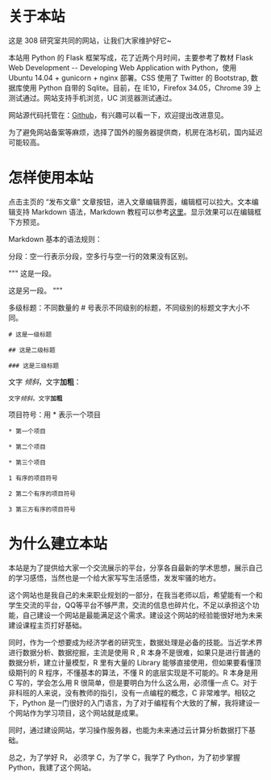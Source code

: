 # 关于本站
这是 308 研究室共同的网站，让我们大家维护好它~

本站用 Python 的 Flask 框架写成，花了近两个月时间，主要参考了教材 Flask Web Development -- Developing Web Application with Python，使用 Ubuntu 14.04 + gunicorn + nginx 部署。CSS 使用了 Twitter 的 Bootstrap, 数据库使用 Python 自带的 Sqlite。目前，在 IE10，Firefox 34.05，Chrome 39 上测试通过。网站支持手机浏览，UC 浏览器测试通过。

网站源代码托管在：[Github](https://github.com/chenzhou06/iiecon)，有兴趣可以看一下，欢迎提出改进意见。

为了避免网站备案等麻烦，选择了国外的服务器提供商，机房在洛杉矶，国内延迟可能较高。

# 怎样使用本站
点击主页的 “发布文章” 文章按钮，进入文章编辑界面，编辑框可以拉大。文本编辑支持 Markdown 语法，Markdown 教程可以参考[这里](http://www.ituring.com.cn/article/775)。显示效果可以在编辑框下方预览。

Markdown 基本的语法规则：

分段：空一行表示分段，空多行与空一行的效果没有区别。

"""
这是一段。

这是另一段。
"""

多级标题：不同数量的 # 号表示不同级别的标题，不同级别的标题文字大小不同。

<code># 这是一级标题</code>

<code>## 这是二级标题</code>

<code>### 这是三级标题</code>

文字 *倾斜*，文字**加粗**：

<code>文字*倾斜*，文字**加粗**</code>

项目符号：用 * 表示一个项目

<code>* 第一个项目</code>

<code>* 第二个项目</code>

<code>* 第三个项目</code>

<code>1 有序的项目符号</code>

<code>2 第二个有序的项目符号</code>

<code>3 第三方有序的项目符号</code>

# 为什么建立本站
本站是为了提供给大家一个交流展示的平台，分享各自最新的学术思想，展示自己的学习感悟，当然也是一个给大家写写生活感悟，发发牢骚的地方。

这个网站也是我自己的未来职业规划的一部分，在我当老师以后，希望能有一个和学生交流的平台，QQ等平台不够严肃，交流的信息也碎片化，不足以承担这个功能，自己建设一个网站是最能满足这个需求。建设这个网站的经验能很好地为未来建设课程主页打好基础。

同时，作为一个想要成为经济学者的研究生，数据处理是必备的技能。当近学术界进行数据分析、数据挖掘，主流是使用 R , R 本身不是很难，如果只是进行普通的数据分析，建立计量模型，R 里有大量的 Library 能够直接使用，但如果要看懂顶级期刊的 R 程序，不懂基本的算法，不懂 R 的底层实现是不可能的。R 本身是用 C 写的，学会怎么用 R 很简单，但是要明白为什么这么用，必须懂一点 C。对于非科班的人来说，没有教师的指引，没有一点编程的概念，C 非常难学。相较之下，Python 是一门很好的入门语言，为了对于编程有个大致的了解，我将建设一个网站作为学习项目，这个网站就是成果。

同时，通过建设网站，学习操作服务器，也能为未来通过云计算分析数据打下基础。

总之，为了学好 R， 必须学 C，为了学 C，我学了 Python，为了初步掌握 Python，我建了这个网站。